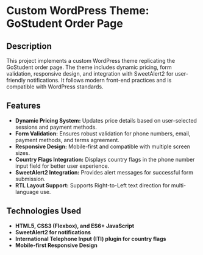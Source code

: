 # Custom WordPress Theme: GoStudent Order Page

## Description
This project implements a custom WordPress theme replicating the GoStudent order page. The theme includes dynamic pricing, form validation, responsive design, and integration with SweetAlert2 for user-friendly notifications. It follows modern front-end practices and is compatible with WordPress standards.

## Features
- **Dynamic Pricing System:** Updates price details based on user-selected sessions and payment methods.
- **Form Validation:** Ensures robust validation for phone numbers, email, payment methods, and terms agreement.
- **Responsive Design:** Mobile-first and compatible with multiple screen sizes.
- **Country Flags Integration:** Displays country flags in the phone number input field for better user experience.
- **SweetAlert2 Integration:** Provides alert messages for successful form submission.
- **RTL Layout Support:** Supports Right-to-Left text direction for multi-language use.

## Technologies Used
- **HTML5, CSS3 (Flexbox), and ES6+ JavaScript**
- **SweetAlert2 for notifications**
- **International Telephone Input (ITI) plugin for country flags**
- **Mobile-first Responsive Design**

